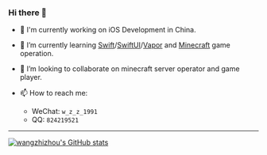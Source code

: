 ### Hi there 👋

- 🔭 I'm currently working on iOS Development in China.

- 🌱 I’m currently learning [Swift](https://swift.org)/[SwiftUI](https://developer.apple.com/xcode/swiftui/)/[Vapor](https://vapor.codes) and [Minecraft](https://minecraft.jokerhub.cn) game operation.

- 👯 I’m looking to collaborate on minecraft server operator and game player. 

- 📫 How to reach me: 
   - WeChat: `w_z_z_1991`
   - QQ: `824219521`

---

[![wangzhizhou's GitHub stats](https://github-readme-stats.vercel.app/api?username=wangzhizhou)](https://github.com/anuraghazra/github-readme-stats)


